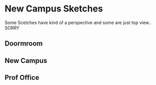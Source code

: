# New Campus Sketches
Some Scetches have kind of a perspective and some are just top view.. SORRY

## Doormroom

## New Campus

## Prof Office
